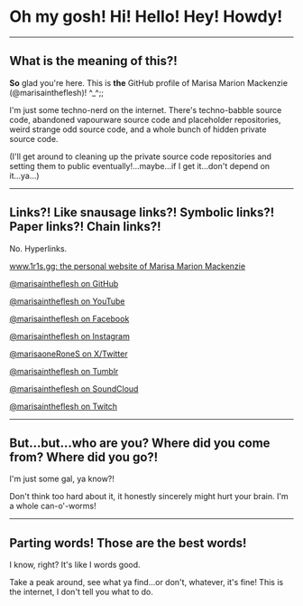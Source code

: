 # Oh my gosh! Hi! Hello! Hey! Howdy!

---

## What is the meaning of this?!

**So** glad you're here. This is **the** GitHub profile of Marisa Marion Mackenzie (@marisaintheflesh)! ^_^;;

I'm just some techno-nerd on the internet. There's techno-babble source code, abandoned vapourware source code and placeholder repositories, weird strange odd source code, and a whole bunch of hidden private source code.

(I'll get around to cleaning up the private source code repositories and setting them to public eventually!...maybe...if I get it...don't depend on it...ya...)

---

## Links?! Like snausage links?! Symbolic links?! Paper links?! Chain links?!

No. Hyperlinks.

<p><a href="https://www.1r1s.gg/">www.1r1s.gg: the personal website of Marisa Marion Mackenzie</a></p>
<p><a href="https://github.com/marisaintheflesh">@marisaintheflesh on GitHub</a></p>
<p><a href="https://www.youtube.com/@marisaintheflesh">@marisaintheflesh on YouTube</a></p>
<p><a href="https://facebook.com/marisaintheflesh">@marisaintheflesh on Facebook</a></p>
<p><a href="https://instagram.com/marisaintheflesh">@marisaintheflesh on Instagram</a></p>
<p><a href="https://twitter.com/marisaoneRoneS">@marisaoneRoneS on X/Twitter</a></p>
<p><a href="https://marisaintheflesh.tumblr.com">@marisaintheflesh on Tumblr</a></p>
<p><a href="https://soundcloud.com/marisaintheflesh">@marisaintheflesh on SoundCloud</a></p>
<p><a href="https://twitch.tv/marisaintheflesh">@marisaintheflesh on Twitch</a></p>

---

## But...but...who are you? Where did you come from? Where did you go?!

I'm just some gal, ya know?!

Don't think too hard about it, it honestly sincerely might hurt your brain. I'm a whole can-o'-worms!

---

## Parting words! Those are the best words!

I know, right? It's like I words good.

Take a peak around, see what ya find...or don't, whatever, it's fine! This is the internet, I don't tell you what to do.
